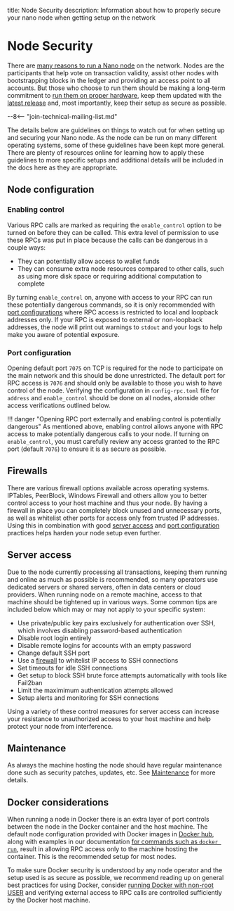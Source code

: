 title: Node Security
description: Information about how to properly secure your nano node when getting setup on the network

# Node Security

There are [many reasons to run a Nano node](/running-a-node/overview/#why-run-a-node) on the network. Nodes are the participants that help vote on transaction validity, assist other nodes with bootstrapping blocks in the ledger and providing an access point to all accounts. But those who choose to run them should be making a long-term commitment to [run them on proper hardware](/running-a-node/node-setup/#hardware-recommendations), keep them updated with the [latest release](/releases/node-releases/) and, most importantly, keep their setup as secure as possible.

--8<-- "join-technical-mailing-list.md"

The details below are guidelines on things to watch out for when setting up and securing your Nano node. As the node can be run on many different operating systems, some of these guidelines have been kept more general. There are plenty of resources online for learning how to apply these guidelines to more specific setups and additional details will be included in the docs here as they are appropriate.

## Node configuration

### Enabling control

Various RPC calls are marked as requiring the `enable_control` option to be turned on before they can be called. This extra level of permission to use these RPCs was put in place because the calls can be dangerous in a couple ways:

* They can potentially allow access to wallet funds
* They can consume extra node resources compared to other calls, such as using more disk space or requiring additional computation to complete

By turning `enable_control` on, anyone with access to your RPC can run these potentially dangerous commands, so it is only recommended with [port configurations](#port-configuration) where RPC access is restricted to local and loopback addresses only. If your RPC is exposed to external or non-loopback addresses, the node will print out warnings to `stdout` and your logs to help make you aware of potential exposure.

### Port configuration

Opening default port `7075` on TCP is required for the node to participate on the main network and this should be done unrestricted. The default port for RPC access is `7076` and should only be available to those you wish to have control of the node. Verifying the configuration in `config-rpc.toml` file for `address` and `enable_control` should be done on all nodes, alonside other access verifications outlined below.

!!! danger "Opening RPC port externally and enabling control is potentially dangerous"
	As mentioned above, enabling control allows anyone with RPC access to make potentially dangerous calls to your node. If turning on `enable_control`, you must carefully review any access granted to the RPC port (default `7076`) to ensure it is as secure as possible.

## Firewalls

There are various firewall options available across operating systems. IPTables, PeerBlock, Windows Firewall and others allow you to better control access to your host machine and thus your node. By having a firewall in place you can completely block unused and unnecessary ports, as well as whitelist other ports for access only from trusted IP addresses. Using this in combination with good [server access](#server-access) and [port configuration](#port-configuration) practices helps harden your node setup even further.

## Server access

Due to the node currently processing all transactions, keeping them running and online as much as possible is recommended, so many operators use dedicated servers or shared servers, often in data centers or cloud providers. When running node on a remote machine, access to that machine should be tightened up in various ways. Some common tips are included below which may or may not apply to your specific system:

* Use private/public key pairs exclusively for authentication over SSH, which involves disabling password-based authentication
* Disable root login entirely
* Disable remote logins for accounts with an empty password
* Change default SSH port
* Use a [firewall](#firewalls) to whitelist IP access to SSH connections
* Set timeouts for idle SSH connections
* Get setup to block SSH brute force attempts automatically with tools like Fail2ban
* Limit the maximimum authentication attempts allowed
* Setup alerts and monitoring for SSH connections

Using a variety of these control measures for server access can increase your resistance to unauthorized access to your host machine and help protect your node from interference.

## Maintenance

As always the machine hosting the node should have regular maintenance done such as security patches, updates, etc. See [Maintenance](overview.md#maintenance) for more details.

## Docker considerations

When running a node in Docker there is an extra layer of port controls between the node in the Docker container and the host machine. The default node configuration provided with Docker images in [Docker hub](https://hub.docker.com/r/nanocurrency/nano), along with examples in our documentation [for commands such as `docker run`](/running-a-node/docker-management/#starting), result in allowing RPC access only to the machine hosting the container. This is the recommended setup for most nodes.

To make sure Docker security is understood by any node operator and the setup used is as secure as possible, we recommend reading up on general best practices for using Docker, consider [running Docker with non-root USER](/running-a-node/docker-management/#docker-user-support) and verifying external access to RPC calls are controlled sufficiently by the Docker host machine.
